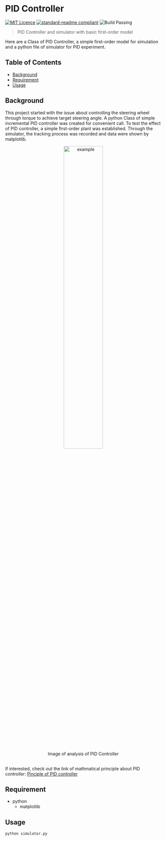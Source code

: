 # PID Controller

[![MIT Licence](https://badges.frapsoft.com/os/mit/mit.svg?v=103)](https://opensource.org/licenses/mit-license.php)
[![standard-readme compliant](https://img.shields.io/badge/readme%20style-standard-brightgreen.svg?style=flat-square)](https://github.com/RichardLitt/standard-readme)
![Build Passing](https://img.shields.io/appveyor/ci/gruntjs/grunt)

> PID Controller and simulator with basic first-order model

Here are a Class of PID Controller, a simple first-order model for simulation and a python file of simulator for PID experiment.

## Table of Contents

- [Background](#background)
- [Requirement](#requirement)
- [Usage](#usage)

## Background

This project started with the issue about controlling the steering wheel through torque to achieve target steering angle. A python Class of simple incremental PID controller was created for convenient call. To test the effect of PID controller, a simple first-order plant was established. Through the simulator, the tracking process was recorded and data were shown by matplotlib.

<div align="center"> 
<img height="50%" width="50%" src="https://i.imgur.com/GrsFxXT.png" title="example"/><br>
Image of analysis of PID Controller <br>
</div><br>  

If interested, check out the link of mathmatical principle about PID controller: [Pinciple of PID controller](https://sophistt.github.io/study/2019/12/04/pid-controller.html) 

## Requirement

- python
  - matplotlib

## Usage

```
python simulator.py
```
